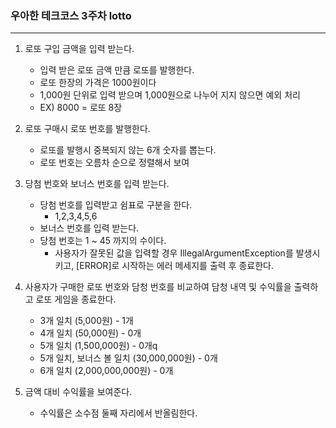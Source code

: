 ### 우아한 테크코스 3주차 lotto

----

1. 로또 구입 금액을 입력 받는다.
    - 입력 받은 로또 금액 만큼 로또를 발행한다.
    - 로또 한장의 가격은 1000원이다
    - 1,000원 단위로 입력 받으며 1,000원으로 나누어 지지 않으면 예외 처리
    - EX) 8000 = 로또 8장


2. 로또 구매시 로또 번호를 발행한다.
   - 로또를 발행시 중복되지 않는 6개 숫자를 뽑는다.
   - 로또 번호는 오름차 순으로 정렬해서 보여
   
3. 당첨 번호와 보너스 번호를 입력 받는다.
    - 당첨 번호를 입력받고 쉼표로 구분을 한다.
      - 1,2,3,4,5,6
    - 보너스 번호를 입력 받는다.
    - 당첨 번호는 1 ~ 45 까지의 수이다.
      - 사용자가 잘못된 값을 입력할 경우 IllegalArgumentException를 발생시키고, [ERROR]로 시작하는 에러 메세지를 출력 후 종료한다.
   
4. 사용자가 구매한 로또 번호와 담청 번호를 비교하여 담청 내역 및 수익률을 출력하고 로또 게임을 종료한다.
   - 3개 일치 (5,000원) - 1개
   - 4개 일치 (50,000원) - 0개
   - 5개 일치 (1,500,000원) - 0개q
   - 5개 일치, 보너스 볼 일치 (30,000,000원) - 0개
   - 6개 일치 (2,000,000,000원) - 0개

5. 금액 대비 수익률을 보여준다.
   - 수익률은 소수점 둘째 자리에서 반올림한다.
